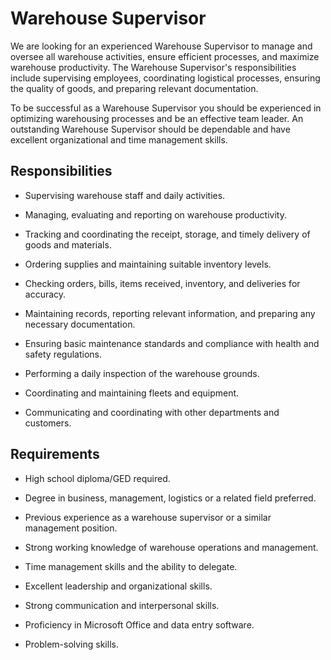 # Warehouse Supervisor

We are looking for an experienced Warehouse Supervisor to manage and oversee all warehouse activities, ensure efficient processes, and maximize warehouse productivity. The Warehouse Supervisor's responsibilities include supervising employees, coordinating logistical processes, ensuring the quality of goods, and preparing relevant documentation.

To be successful as a Warehouse Supervisor you should be experienced in optimizing warehousing processes and be an effective team leader. An outstanding Warehouse Supervisor should be dependable and have excellent organizational and time management skills.

## Responsibilities

* Supervising warehouse staff and daily activities.

* Managing, evaluating and reporting on warehouse productivity.

* Tracking and coordinating the receipt, storage, and timely delivery of goods and materials.

* Ordering supplies and maintaining suitable inventory levels.

* Checking orders, bills, items received, inventory, and deliveries for accuracy.

* Maintaining records, reporting relevant information, and preparing any necessary documentation.

* Ensuring basic maintenance standards and compliance with health and safety regulations.

* Performing a daily inspection of the warehouse grounds.

* Coordinating and maintaining fleets and equipment.

* Communicating and coordinating with other departments and customers.

## Requirements

* High school diploma/GED required.

* Degree in business, management, logistics or a related field preferred.

* Previous experience as a warehouse supervisor or a similar management position.

* Strong working knowledge of warehouse operations and management.

* Time management skills and the ability to delegate.

* Excellent leadership and organizational skills.

* Strong communication and interpersonal skills.

* Proficiency in Microsoft Office and data entry software.

* Problem-solving skills.

